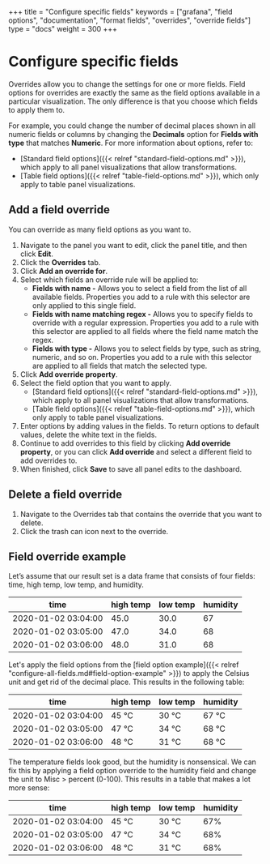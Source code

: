 +++
title = "Configure specific fields"
keywords = ["grafana", "field options", "documentation", "format fields", "overrides", "override fields"]
type = "docs"
weight = 300
+++

# Configure specific fields

Overrides allow you to change the settings for one or more fields. Field options for overrides are exactly the same as the field options available in a particular visualization. The only difference is that you choose which fields to apply them to.

For example, you could change the number of decimal places shown in all numeric fields or columns by changing the **Decimals** option for **Fields with type** that matches **Numeric**. For more information about options, refer to:
   - [Standard field options]({{< relref "standard-field-options.md" >}}), which apply to all panel visualizations that allow transformations.
   - [Table field options]({{< relref "table-field-options.md" >}}), which only apply to table panel visualizations.

## Add a field override

You can override as many field options as you want to.

1. Navigate to the panel you want to edit, click the panel title, and then click **Edit**.
1. Click the **Overrides** tab.
1. Click **Add an override for**.
1. Select which fields an override rule will be applied to:
   - **Fields with name -** Allows you to select a field from the list of all available fields. Properties you add to a rule with this selector are only applied to this single field.
   - **Fields with name matching regex -** Allows you to specify fields to override with a regular expression. Properties you add to a rule with this selector are applied to all fields where the field name match the regex.
   - **Fields with type -** Allows you to select fields by type, such as string, numeric, and so on. Properties you add to a rule with this selector are applied to all fields that match the selected type.
1. Click **Add override property**.
1. Select the field option that you want to apply.
   - [Standard field options]({{< relref "standard-field-options.md" >}}), which apply to all panel visualizations that allow transformations.
   - [Table field options]({{< relref "table-field-options.md" >}}), which only apply to table panel visualizations.
1. Enter options by adding values in the fields. To return options to default values, delete the white text in the fields.
1. Continue to add overrides to this field by clicking **Add override property**, or you can click **Add override** and select a different field to add overrides to.
1. When finished, click **Save** to save all panel edits to the dashboard.

## Delete a field override

1. Navigate to the Overrides tab that contains the override that you want to delete.
1. Click the trash can icon next to the override.

## Field override example

Let’s assume that our result set is a data frame that consists of four fields: time, high temp, low temp, and humidity.

| time                | high temp | low temp | humidity |
| ------------------- | --------- | -------- | -------- |
| 2020-01-02 03:04:00 | 45.0      | 30.0     | 67       |
| 2020-01-02 03:05:00 | 47.0      | 34.0     | 68       |
| 2020-01-02 03:06:00 | 48.0      | 31.0     | 68       |

Let's apply the field options from the [field option example]({{< relref "configure-all-fields.md#field-option-example" >}}) to apply the Celsius unit and get rid of the decimal place. This results in the following table:

| time                | high temp | low temp | humidity |
| ------------------- | --------- | -------- | -------- |
| 2020-01-02 03:04:00 | 45 °C     | 30 °C    | 67 °C    |
| 2020-01-02 03:05:00 | 47 °C     | 34 °C    | 68 °C    |
| 2020-01-02 03:06:00 | 48 °C     | 31 °C    | 68 °C    |

The temperature fields look good, but the humidity is nonsensical. We can fix this by applying a field option override to the humidity field and change the unit to Misc > percent (0-100). This results in a table that makes a lot more sense:

| time                | high temp | low temp | humidity |
| ------------------- | --------- | -------- | -------- |
| 2020-01-02 03:04:00 | 45 °C     | 30 °C    | 67%      |
| 2020-01-02 03:05:00 | 47 °C     | 34 °C    | 68%      |
| 2020-01-02 03:06:00 | 48 °C     | 31 °C    | 68%      |
